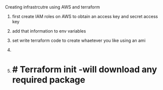 Creating infrastrcutre using AWS and terraform

1) first create IAM roles on AWS to obtain an access key and secret access key
2) add that information to env variables

3) set write terraform code to create whaetever you like using an ami
4) 
5) # # Terraform init -will download any required package 